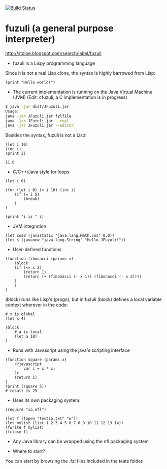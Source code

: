 [![Build Status](https://travis-ci.org/jbytecode/rcaller.svg?branch=master)](https://travis-ci.org/jbytecode/fuzuli)

# fuzuli (a general purpose interpreter)
http://stdioe.blogspot.com/search/label/fuzuli

* fuzuli is a Lispy programming language

Since it is not a real Lisp clone, the syntax is highly barrowed from Lisp:

```fuzuli
(print "Hello world!")
```

* The current implementation is running on the Java Virtual Machine (JVM) 
(Edit: cfuzuli, a C implementation is in progress)

```bash
$ java -jar dist/JFuzuli.jar 
Usage:
java -jar JFuzuli.jar fzlfile
java -jar JFuzuli.jar --repl
java -jar JFuzuli.jar --editor
```

Besides the syntax, fuzuli is not a Lisp!

```fuzuli
(let i 10)
(inc i)
(print i)
```

```fuzuli
11.0
```

* C/C++/Java style for loops

```fuzuli
(let i 0)
  
(for (let i 0) (< i 10) (inc i)
    (if (= i 5)
        (break)
    )
)

(print "i is " i)
```

* JVM integration

```fuzuli
(let cos0 (javastatic "java.lang.Math.cos" 0.0))
(let s (javanew "java.lang.String" "Hello JFuzuli!"))
```


* User-defined functions

```fuzuli
(function fibonacci (params x)
    (block
    (if (<= x 2)
        (return 1)
        (return (+ (fibonacci (- x 1)) (fibonacci (- x 2))))
    )
    )
)
```

(block) runs like Lisp's (progn), but in fuzuli (block) defines a local variable context wherever in the code:

```fuzuli
# x is global
(let x 4)

(block
    # a is local
    (let a 10)
)
```


* Runs with Javascript using the java's scripting interface

```fuzuli
(function square (params x)
    <?javascript
        var i = x * x;
    ?>
    (return i)
)
(print (square 5))
# result is 25
```


* Uses its own packaging system:

```fuzuli
(require "io.nfl")

(let f (fopen "testio.txt" "w"))
(let mylist (list 1 2 3 4 5 6 7 8 9 10 11 12 13 14))
(fwrite f mylist)
(fclose f)
```

* Any Java library can be wrapped using the nfl packaging system

* Where to start?

You can start by browsing the .fzl files included in the tests folder.
